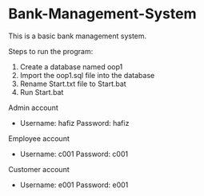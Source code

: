 # Bank-Management-System
This is a basic bank management system.

Steps to run the program: 
<ol>
<li> Create a database named oop1 </li>
<li> Import the oop1.sql file into the database </li>
<li> Rename Start.txt file to Start.bat </li>
<li> Run Start.bat </li>
</ol>

Admin account
<ul>
<li>  Username: hafiz Password: hafiz </li>
</ul>

Employee account
<ul>
<li> Username: c001 Password: c001 </li>
</ul>

Customer account
<ul>
<li> Username: e001 Password: e001 </li>
</ul>
